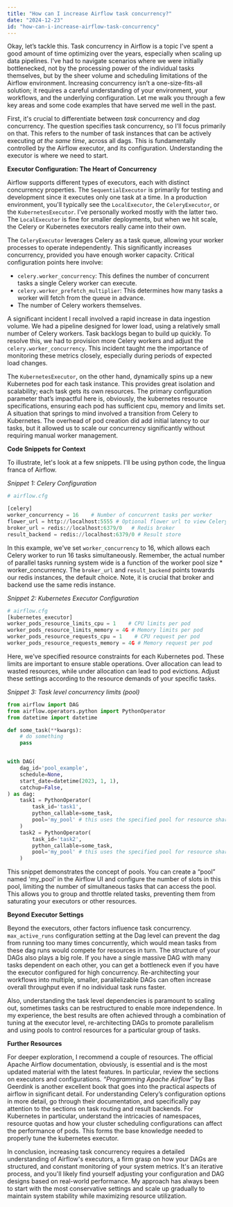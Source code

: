 ```yaml
---
title: "How can I increase Airflow task concurrency?"
date: "2024-12-23"
id: "how-can-i-increase-airflow-task-concurrency"
---
```


Okay, let’s tackle this. Task concurrency in Airflow is a topic I've spent a good amount of time optimizing over the years, especially when scaling up data pipelines. I've had to navigate scenarios where we were initially bottlenecked, not by the processing power of the individual tasks themselves, but by the sheer volume and scheduling limitations of the Airflow environment. Increasing concurrency isn’t a one-size-fits-all solution; it requires a careful understanding of your environment, your workflows, and the underlying configuration. Let me walk you through a few key areas and some code examples that have served me well in the past.

First, it's crucial to differentiate between *task* concurrency and *dag* concurrency. The question specifies task concurrency, so I'll focus primarily on that. This refers to the number of task instances that can be actively executing *at the same time*, across all dags. This is fundamentally controlled by the Airflow executor, and its configuration. Understanding the executor is where we need to start.

**Executor Configuration: The Heart of Concurrency**

Airflow supports different types of executors, each with distinct concurrency properties. The `SequentialExecutor` is primarily for testing and development since it executes only one task at a time. In a production environment, you'll typically see the `LocalExecutor`, the `CeleryExecutor`, or the `KubernetesExecutor`. I've personally worked mostly with the latter two. The `LocalExecutor` is fine for smaller deployments, but when we hit scale, the Celery or Kubernetes executors really came into their own.

The `CeleryExecutor` leverages Celery as a task queue, allowing your worker processes to operate independently. This significantly increases concurrency, provided you have enough worker capacity. Critical configuration points here involve:

*   `celery.worker_concurrency`: This defines the number of concurrent tasks a single Celery worker can execute.
*   `celery.worker_prefetch_multiplier`: This determines how many tasks a worker will fetch from the queue in advance.
*   The number of Celery workers themselves.

A significant incident I recall involved a rapid increase in data ingestion volume. We had a pipeline designed for lower load, using a relatively small number of Celery workers. Task backlogs began to build up quickly. To resolve this, we had to provision more Celery workers and adjust the `celery.worker_concurrency`. This incident taught me the importance of monitoring these metrics closely, especially during periods of expected load changes.

The `KubernetesExecutor`, on the other hand, dynamically spins up a new Kubernetes pod for each task instance. This provides great isolation and scalability; each task gets its own resources. The primary configuration parameter that’s impactful here is, obviously, the kubernetes resource specifications, ensuring each pod has sufficient cpu, memory and limits set. A situation that springs to mind involved a transition from Celery to Kubernetes. The overhead of pod creation did add initial latency to our tasks, but it allowed us to scale our concurrency significantly without requiring manual worker management.

**Code Snippets for Context**

To illustrate, let's look at a few snippets. I'll be using python code, the lingua franca of Airflow.

*Snippet 1: Celery Configuration*

```python
# airflow.cfg

[celery]
worker_concurrency = 16    # Number of concurrent tasks per worker
flower_url = http://localhost:5555 # Optional flower url to view Celery's status
broker_url = redis://localhost:6379/0   # Redis broker
result_backend = redis://localhost:6379/0 # Result store
```

In this example, we've set `worker_concurrency` to 16, which allows each Celery worker to run 16 tasks simultaneously. Remember, the actual number of parallel tasks running system wide is a function of the worker pool size * worker_concurrency. The `broker_url` and `result_backend` points towards our redis instances, the default choice. Note, it is crucial that broker and backend use the same redis instance.

*Snippet 2: Kubernetes Executor Configuration*

```python
# airflow.cfg
[kubernetes_executor]
worker_pods_resource_limits_cpu = 1    # CPU limits per pod
worker_pods_resource_limits_memory = 4G # Memory limits per pod
worker_pods_resource_requests_cpu = 1    # CPU request per pod
worker_pods_resource_requests_memory = 4G # Memory request per pod
```

Here, we've specified resource constraints for each Kubernetes pod. These limits are important to ensure stable operations. Over allocation can lead to wasted resources, while under allocation can lead to pod evictions. Adjust these settings according to the resource demands of your specific tasks.

*Snippet 3: Task level concurrency limits (pool)*

```python
from airflow import DAG
from airflow.operators.python import PythonOperator
from datetime import datetime

def some_task(**kwargs):
    # do something
    pass


with DAG(
    dag_id='pool_example',
    schedule=None,
    start_date=datetime(2023, 1, 1),
    catchup=False,
) as dag:
    task1 = PythonOperator(
        task_id='task1',
        python_callable=some_task,
        pool='my_pool' # this uses the specified pool for resource sharing/limitation
    )
    task2 = PythonOperator(
        task_id='task2',
        python_callable=some_task,
        pool='my_pool' # this uses the specified pool for resource sharing/limitation
    )
```

This snippet demonstrates the concept of pools. You can create a “pool” named 'my_pool' in the Airflow UI and configure the number of slots in this pool, limiting the number of simultaneous tasks that can access the pool. This allows you to group and throttle related tasks, preventing them from saturating your executors or other resources.

**Beyond Executor Settings**

Beyond the executors, other factors influence task concurrency. `max_active_runs` configuration setting at the Dag level can prevent the dag from running too many times concurrently, which would mean tasks from these dag runs would compete for resources in turn. The structure of your DAGs also plays a big role. If you have a single massive DAG with many tasks dependent on each other, you can get a bottleneck even if you have the executor configured for high concurrency. Re-architecting your workflows into multiple, smaller, parallelizable DAGs can often increase overall throughput even if no individual task runs faster.

Also, understanding the task level dependencies is paramount to scaling out, sometimes tasks can be restructured to enable more independence. In my experience, the best results are often achieved through a combination of tuning at the executor level, re-architecting DAGs to promote parallelism and using pools to control resources for a particular group of tasks.

**Further Resources**

For deeper exploration, I recommend a couple of resources. The official Apache Airflow documentation, obviously, is essential and is the most updated material with the latest features. In particular, review the sections on executors and configurations. *“Programming Apache Airflow”* by Bas Geerdink is another excellent book that goes into the practical aspects of airflow in significant detail. For understanding Celery’s configuration options in more detail, go through their documentation, and specifically pay attention to the sections on task routing and result backends. For Kubernetes in particular, understand the intricacies of namespaces, resource quotas and how your cluster scheduling configurations can affect the performance of pods. This forms the base knowledge needed to properly tune the kubernetes executor.

In conclusion, increasing task concurrency requires a detailed understanding of Airflow's executors, a firm grasp on how your DAGs are structured, and constant monitoring of your system metrics. It's an iterative process, and you'll likely find yourself adjusting your configuration and DAG designs based on real-world performance. My approach has always been to start with the most conservative settings and scale up gradually to maintain system stability while maximizing resource utilization.
